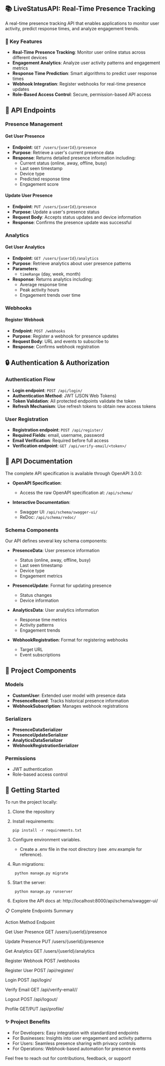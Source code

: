 ## 📚 LiveStatusAPI: Real-Time Presence Tracking

A real-time presence tracking API that enables applications to monitor user activity, predict response times, and analyze engagement trends.

### 🌟 Key Features

- **Real-Time Presence Tracking**: Monitor user online status across different devices
- **Engagement Analytics**: Analyze user activity patterns and engagement metrics
- **Response Time Prediction**: Smart algorithms to predict user response times
- **Webhook Integration**: Register webhooks for real-time presence updates
- **Role-Based Access Control**: Secure, permission-based API access

## 🚀 API Endpoints

### Presence Management

#### Get User Presence
- **Endpoint**: `GET /users/{userId}/presence`
- **Purpose**: Retrieve a user's current presence data
- **Response**: Returns detailed presence information including:
  - Current status (online, away, offline, busy)
  - Last seen timestamp
  - Device type
  - Predicted response time
  - Engagement score

#### Update User Presence
- **Endpoint**: `PUT /users/{userId}/presence`
- **Purpose**: Update a user's presence status
- **Request Body**: Accepts status updates and device information
- **Response**: Confirms the presence update was successful

### Analytics

#### Get User Analytics
- **Endpoint**: `GET /users/{userId}/analytics`
- **Purpose**: Retrieve analytics about user presence patterns
- **Parameters**: 
  - `timeRange` (day, week, month)
- **Response**: Returns analytics including:
  - Average response time
  - Peak activity hours
  - Engagement trends over time

### Webhooks

#### Register Webhook
- **Endpoint**: `POST /webhooks`
- **Purpose**: Register a webhook for presence updates
- **Request Body**: URL and events to subscribe to
- **Response**: Confirms webhook registration

## 🔒 Authentication & Authorization

### Authentication Flow

- **Login endpoint**: `POST /api/login/`
- **Authentication Method**: JWT (JSON Web Tokens)
- **Token Validation**: All protected endpoints validate the token
- **Refresh Mechanism**: Use refresh tokens to obtain new access tokens

### User Registration
- **Registration endpoint**: `POST /api/register/`
- **Required Fields**: email, username, password
- **Email Verification**: Required before full access
- **Verification endpoint**: `GET /api/verify-email/<token>/`

## 📖 API Documentation

The complete API specification is available through OpenAPI 3.0.0:

- **OpenAPI Specification**: 
  - Access the raw OpenAPI specification at: `/api/schema/`
  
- **Interactive Documentation**: 
  - Swagger UI: `/api/schema/swagger-ui/`
  - ReDoc: `/api/schema/redoc/`

### Schema Components
Our API defines several key schema components:

- **PresenceData**: User presence information
  - Status (online, away, offline, busy)
  - Last seen timestamp
  - Device type
  - Engagement metrics
  
- **PresenceUpdate**: Format for updating presence
  - Status changes
  - Device information

- **AnalyticsData**: User analytics information
  - Response time metrics
  - Activity patterns
  - Engagement trends

- **WebhookRegistration**: Format for registering webhooks
  - Target URL
  - Event subscriptions

## 🧩 Project Components

### Models
- **CustomUser**: Extended user model with presence data
- **PresenceRecord**: Tracks historical presence information
- **WebhookSubscription**: Manages webhook registrations

### Serializers
- **PresenceDataSerializer**
- **PresenceUpdateSerializer**
- **AnalyticsDataSerializer**
- **WebhookRegistrationSerializer**

### Permissions
- JWT authentication
- Role-based access control

## 🚀 Getting Started

To run the project locally:

1. Clone the repository
2. Install requirements: 
   
   ```
   pip install -r requirements.txt

   ```
3. Configure environment variables.

   - Create a .env file in the root directory (see .env.example for reference).
   
4. Run migrations:
   ```
    python manage.py migrate

    ```
5. Start the server:
   ```
    python manage.py runserver

   ```
6. Explore the API docs at: http://localhost:8000/api/schema/swagger-ui/


📋 Complete Endpoints Summary

Action	          Method	                           Endpoint

Get User Presence	  GET	                      /users/{userId}/presence

Update Presence	  PUT	                      /users/{userId}/presence

Get Analytics	     GET	                      /users/{userId}/analytics

Register Webhook	  POST	                   /webhooks

Register User	     POST	                   /api/register/

Login	              POST	                   /api/login/

Verify Email	     GET	                      /api/verify-email/<token>/

Logout	           POST	                  /api/logout/

Profile	           GET/PUT	              /api/profile/

### ✨ Project Benefits

- For Developers: Easy integration with standardized endpoints
- For Businesses: Insights into user engagement and activity patterns
- For Users: Seamless presence sharing with privacy controls
- For Operations: Webhook-based automation for presence events


Feel free to reach out for contributions, feedback, or support!